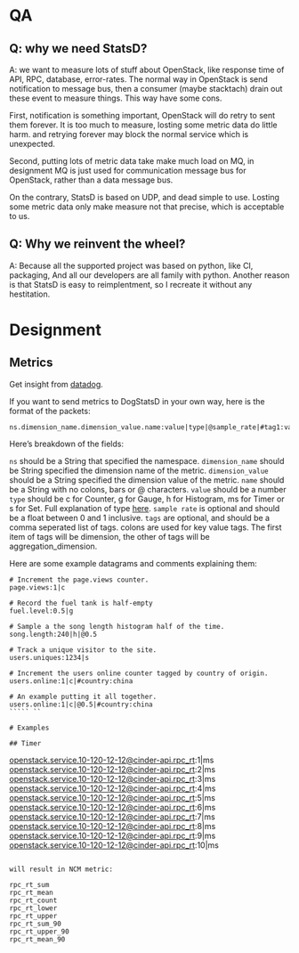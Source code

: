 # QA

## Q: why we need StatsD?

A: we want to measure lots of stuff about OpenStack, like response time of
API, RPC, database, error-rates. The normal way in OpenStack is send
notification to message bus, then a consumer (maybe stacktach) drain out
these event to measure things. This way have some cons.

First, notification is something important, OpenStack will do retry to sent
them forever. It is too much to measure, losting some metric data do little
harm. and retrying forever may block the normal service which is unexpected.

Second, putting lots of metric data take make much load on MQ, in designment
 MQ is just used for communication message bus for OpenStack, rather than a
data message bus.

On the contrary, StatsD is based on UDP, and dead simple to use. Losting some
metric data only make measure not that precise, which is acceptable to us.

## Q: Why we reinvent the wheel?

A: Because all the supported project was based on python, like CI, packaging,
And all our developers are all family with python. Another reason is that
StatsD is easy to reimplentment, so I recreate it without any hestitation.


# Designment

## Metrics
Get insight from [datadog](http://docs.datadoghq.com/guides/dogstatsd/).

If you want to send metrics to DogStatsD in your own way, here is the format of
the packets:

```
ns.dimension_name.dimension_value.name:value|type|@sample_rate|#tag1:value,tag2
```
Here’s breakdown of the fields:

`ns` should be a String that specified the namespace.
`dimension_name` should be String specified the dimension name of the metric.
`dimension_value` should be a String specified the dimension value of the
metric.
`name` should be a String with no colons, bars or @ characters.
`value` should be a number
`type` should be c for Counter, g for Gauge, h for Histogram, ms for Timer or s
for Set. Full explanation of type
[here](https://github.com/etsy/statsd/blob/master/docs/metric_types.md).
`sample rate` is optional and should be a float between 0 and 1 inclusive.
`tags` are optional, and should be a comma seperated list of tags. colons are
used for key value tags. The first item of tags will be dimension, the other of
tags will be aggregation_dimension.

Here are some example datagrams and comments explaining them:


```
# Increment the page.views counter.
page.views:1|c

# Record the fuel tank is half-empty
fuel.level:0.5|g

# Sample a the song length histogram half of the time.
song.length:240|h|@0.5

# Track a unique visitor to the site.
users.uniques:1234|s

# Increment the users online counter tagged by country of origin.
users.online:1|c|#country:china

# An example putting it all together.
users.online:1|c|@0.5|#country:china
````` ``

# Examples

## Timer
```
openstack.service.10-120-12-12@cinder-api.rpc_rt:1|ms
openstack.service.10-120-12-12@cinder-api.rpc_rt:2|ms
openstack.service.10-120-12-12@cinder-api.rpc_rt:3|ms
openstack.service.10-120-12-12@cinder-api.rpc_rt:4|ms
openstack.service.10-120-12-12@cinder-api.rpc_rt:5|ms
openstack.service.10-120-12-12@cinder-api.rpc_rt:6|ms
openstack.service.10-120-12-12@cinder-api.rpc_rt:7|ms
openstack.service.10-120-12-12@cinder-api.rpc_rt:8|ms
openstack.service.10-120-12-12@cinder-api.rpc_rt:9|ms
openstack.service.10-120-12-12@cinder-api.rpc_rt:10|ms
```

will result in NCM metric:

rpc_rt_sum
rpc_rt_mean
rpc_rt_count
rpc_rt_lower
rpc_rt_upper
rpc_rt_sum_90
rpc_rt_upper_90
rpc_rt_mean_90
